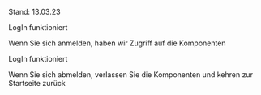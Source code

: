 Stand: 13.03.23

LogIn funktioniert

Wenn Sie sich anmelden, haben wir Zugriff auf die Komponenten

LogIn funktioniert

Wenn Sie sich abmelden, verlassen Sie die Komponenten und kehren zur Startseite zurück
